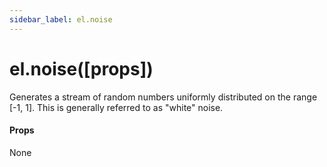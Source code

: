 ```yaml
---
sidebar_label: el.noise
---
```


# el.noise([props])

Generates a stream of random numbers uniformly distributed on the range [-1, 1].  This is generally referred to as "white" noise.

#### Props

None
